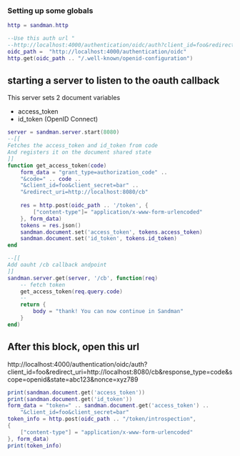 ### Setting up some globals

```lua
http = sandman.http

--Use this auth url "
--http://localhost:4000/authentication/oidc/auth?client_id=foo&redirect_uri=http://localhost:8080/cb&response_type=code&scope=openid&state=abc123&nonce=xyz789
oidc_path =  "http://localhost:4000/authentication/oidc"
http.get(oidc_path .. "/.well-known/openid-configuration")
```

## starting a server to listen to the oauth callback

This server sets 2 document variables
* access_token
* id_token (OpenID Connect)

```lua
server = sandman.server.start(8080)
--[[
Fetches the access_token and id_token from code
And registers it on the document shared state
]]
function get_access_token(code) 
    form_data = "grant_type=authorization_code" .. 
    "&code=" .. code .. 
    "&client_id=foo&client_secret=bar" ..
    "&redirect_uri=http://localhost:8080/cb" 
    
    res = http.post(oidc_path .. '/token', {
        ["content-type"]= "application/x-www-form-urlencoded"
    }, form_data)
    tokens = res.json()
    sandman.document.set('access_token', tokens.access_token)    
    sandman.document.set('id_token', tokens.id_token)    
end

--[[
Add oauht /cb callback andpoint
]]
sandman.server.get(server, '/cb', function(req)            
    -- fetch token
    get_access_token(req.query.code)
    --
    return {
        body = "thank! You can now continue in Sandman"
    }
end)

```

## After this block, open this url

http://localhost:4000/authentication/oidc/auth?client_id=foo&redirect_uri=http://localhost:8080/cb&response_type=code&scope=openid&state=abc123&nonce=xyz789

```lua
print(sandman.document.get('access_token'))
print(sandman.document.get('id_token'))
form_data = "token=" .. sandman.document.get('access_token') ..     
    "&client_id=foo&client_secret=bar" 
token_info = http.post(oidc_path .. "/token/introspection",
{
    ["content-type"] = "application/x-www-form-urlencoded"
}, form_data)
print(token_info)
```
